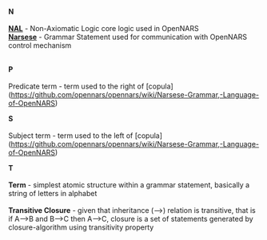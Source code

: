 **N**<br /><br />
**[NAL](https://github.com/opennars/opennars/wiki/Non-Axiomatic-Logic-(NAL),-Logic-behind-OpenNARS)** - Non-Axiomatic Logic core logic used in OpenNARS <br />
**[Narsese](https://github.com/opennars/opennars/wiki/Narsese-Grammar,-Language-of-OpenNARS)** - Grammar Statement used for communication with OpenNARS control mechanism<br /><br />

**P**<br /><br/>
Predicate term - term used to the right of [copula] (https://github.com/opennars/opennars/wiki/Narsese-Grammar,-Language-of-OpenNARS)


**S**<br /><br/>
Subject term - term used to the left of [copula] (https://github.com/opennars/opennars/wiki/Narsese-Grammar,-Language-of-OpenNARS)

**T**<br /><br/>
**Term** - simplest atomic structure within a grammar statement, basically a string of letters in alphabet<br /><br/>
**Transitive Closure** - given that inheritance (-->) relation is transitive, that is if A-->B and B-->C then A-->C, closure is a set of statements generated by closure-algorithm using transitivity property  <br /><br />
